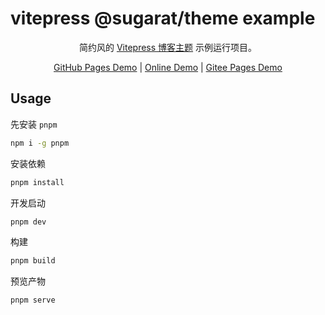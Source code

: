 # vitepress @sugarat/theme example

<p align="center">
简约风的 <a href="https://theme.sugarat.top"  target="_blank"target="_blank">Vitepress 博客主题</a> 示例运行项目。
</p>

<p align="center">
    <a href="https://atqq.github.io/vitepress-blog-sugar-template/" target="_blank">GitHub Pages Demo</a> |
    <a href="https://theme.sugarat.top/" target="_blank">Online Demo</a> | 
    <a href="https://atqq.github.io/vitepress-blog-sugar-template/" target="_blank">Gitee Pages Demo</a>
</p>

## Usage

先安装 `pnpm`

```sh
npm i -g pnpm
```

安装依赖

```sh
pnpm install
```

开发启动

```sh
pnpm dev
```

构建

```sh
pnpm build
```

预览产物

```sh
pnpm serve
```
